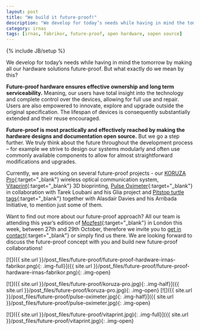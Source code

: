 ```yaml
---
layout: post
title: "We build it future-proof!"
description: "We develop for today’s needs while having in mind the tomorrow by making all our hardware solutions future-proof. In this blog post we explain what lies behind the concept of future-proof."
category: irnas
tags: [irnas, fabrikor, future-proof, open hardware, sopen source]
---
```


{% include JB/setup %}


We develop for today’s needs while having in mind the tomorrow by making all our hardware solutions future-proof. But what exactly do we mean by this?

**Future-proof hardware ensures effective ownership and long term  serviceability.** Meaning, our users have total insight into the technology and complete  control over the devices, allowing for full use and repair. Users are also  empowered to innovate, explore and upgrade outside the original specification. The  lifespan of devices is consequently substantially extended and their reuse  encouraged.

**Future-proof is most practically and effectively reached by making the hardware designs and documentation open source.** But we go a step further. We truly think  about the future throughout the development process – for example we strive to design  our systems modularly and often use commonly available components to allow for  almost straightforward modifications and upgrades.

Currently, we are working on several future-proof projects - our [KORUZA Pro](http://www.koruza.net/){:target="_blank"} wireless optical communication system, [Vitaprint](http://irnas.eu/vitaprint){:target="_blank"} 3D bioprinting, [Pulse Oximeter](http://irnas.eu/other%20projects/2017/09/14/development-of-the-finger-clamp-for-glia-pulse-oximeter){:target="_blank"} in collaboration with  Tarek Loubani and his Glia project and [Pitstop turtle tags](http://irnas.eu/other%20projects/2017/07/27/testing-of-the-pitstop-turtle-tag-enclosures){:target="_blank"} together with  Alasdair Davies and his Arribada Initiative, to mention just some of them.

Want to find out more about our future-proof approach? All our team is  attending this year’s edition of [Mozfest](https://mozillafestival.org/){:target="_blank"} in London this week, between 27th and  29th October, therefore we invite you to [get in contact](mailto:info@irnas.eu){:target="_blank"} or simply find us  there. We are looking forward to discuss the future-proof concept with you and build new future-proof collaborations!

[![]({{ site.url }}/post_files/future-proof/future-proof-hardware-irnas-fabrikor.png){: .img-full}]({{ site.url }}/post_files/future-proof/future-proof-hardware-irnas-fabrikor.png){: .img-open}

[![]({{ site.url }}/post_files/future-proof/koruza-pro.jpg){: .img-half}]({{ site.url }}/post_files/future-proof/koruza-pro.jpg){: .img-open}
[![]({{ site.url }}/post_files/future-proof/pulse-oximeter.jpg){: .img-half}]({{ site.url }}/post_files/future-proof/pulse-oximeter.jpg){: .img-open}

[![]({{ site.url }}/post_files/future-proof/vitaprint.jpg){: .img-full}]({{ site.url }}/post_files/future-proof/vitaprint.jpg){: .img-open}




